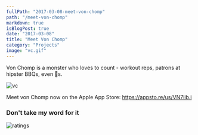 ```yaml
---
fullPath: "2017-03-08-meet-von-chomp"
path: "/meet-von-chomp"
markdown: true
isBlogPost: true
date: "2017-03-08"
title: "Meet Von Chomp"
category: "Projects"
image: "vc.gif"
---
```


Von Chomp is a monster who loves to count - workout reps, patrons at hipster BBQs, even 🍪s. 

![vc](./images/vc.gif)

Meet von Chomp now on the Apple App Store: https://appsto.re/us/VN7lib.i 

### Don't take my word for it

![ratings](./images/ratings.png)